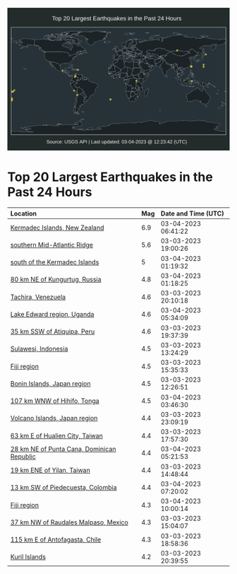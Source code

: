 ![Map](./map.png)

# Top 20 Largest Earthquakes in the Past 24 Hours

| Location | Mag | Date and Time (UTC) |
|:---|:---|:---|
| [Kermadec Islands, New Zealand](https://earthquake.usgs.gov/earthquakes/eventpage/us7000jh99) | 6.9 | 03-04-2023 06:41:22 |
| [southern Mid-Atlantic Ridge](https://earthquake.usgs.gov/earthquakes/eventpage/us7000jh5j) | 5.6 | 03-03-2023 19:00:26 |
| [south of the Kermadec Islands](https://earthquake.usgs.gov/earthquakes/eventpage/us7000jh7q) | 5 | 03-04-2023 01:19:32 |
| [80 km NE of Kungurtug, Russia](https://earthquake.usgs.gov/earthquakes/eventpage/us7000jh7n) | 4.8 | 03-04-2023 01:18:25 |
| [Tachira, Venezuela](https://earthquake.usgs.gov/earthquakes/eventpage/us7000jh60) | 4.6 | 03-03-2023 20:10:18 |
| [Lake Edward region, Uganda](https://earthquake.usgs.gov/earthquakes/eventpage/us7000jh92) | 4.6 | 03-04-2023 05:34:09 |
| [35 km SSW of Atiquipa, Peru](https://earthquake.usgs.gov/earthquakes/eventpage/us7000jh5p) | 4.6 | 03-03-2023 19:37:39 |
| [Sulawesi, Indonesia](https://earthquake.usgs.gov/earthquakes/eventpage/us7000jh1k) | 4.5 | 03-03-2023 13:24:29 |
| [Fiji region](https://earthquake.usgs.gov/earthquakes/eventpage/us7000jh2z) | 4.5 | 03-03-2023 15:35:33 |
| [Bonin Islands, Japan region](https://earthquake.usgs.gov/earthquakes/eventpage/us7000jh1f) | 4.5 | 03-03-2023 12:26:51 |
| [107 km WNW of Hihifo, Tonga](https://earthquake.usgs.gov/earthquakes/eventpage/us7000jh8j) | 4.5 | 03-04-2023 03:46:30 |
| [Volcano Islands, Japan region](https://earthquake.usgs.gov/earthquakes/eventpage/us7000jh7a) | 4.4 | 03-03-2023 23:09:19 |
| [63 km E of Hualien City, Taiwan](https://earthquake.usgs.gov/earthquakes/eventpage/us7000jh52) | 4.4 | 03-03-2023 17:57:30 |
| [28 km NE of Punta Cana, Dominican Republic](https://earthquake.usgs.gov/earthquakes/eventpage/pr2023063002) | 4.4 | 03-04-2023 05:21:53 |
| [19 km ENE of Yilan, Taiwan](https://earthquake.usgs.gov/earthquakes/eventpage/us7000jh2m) | 4.4 | 03-03-2023 14:48:44 |
| [13 km SW of Piedecuesta, Colombia](https://earthquake.usgs.gov/earthquakes/eventpage/us7000jhah) | 4.4 | 03-04-2023 07:20:02 |
| [Fiji region](https://earthquake.usgs.gov/earthquakes/eventpage/us7000jhbg) | 4.3 | 03-04-2023 10:00:14 |
| [37 km NW of Raudales Malpaso, Mexico](https://earthquake.usgs.gov/earthquakes/eventpage/us7000jh2s) | 4.3 | 03-03-2023 15:04:07 |
| [115 km E of Antofagasta, Chile](https://earthquake.usgs.gov/earthquakes/eventpage/us7000jh5i) | 4.3 | 03-03-2023 18:58:36 |
| [Kuril Islands](https://earthquake.usgs.gov/earthquakes/eventpage/us7000jh67) | 4.2 | 03-03-2023 20:39:55 |
